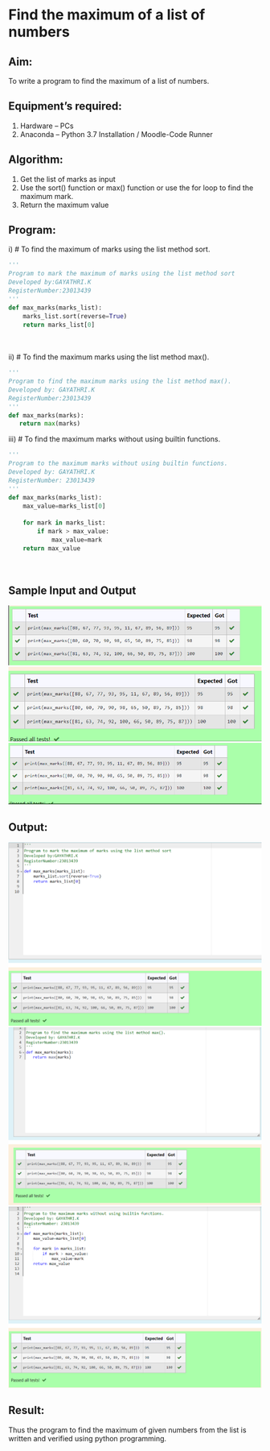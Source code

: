 # Find the maximum of a list of numbers
## Aim:
To write a program to find the maximum of a list of numbers.
## Equipment’s required:
1.	Hardware – PCs
2.	Anaconda – Python 3.7 Installation / Moodle-Code Runner
## Algorithm:
1.	Get the list of marks as input
2.	Use the sort() function or max() function or use the for loop to find the maximum mark.
3.	Return the maximum value
## Program:

i)	# To find the maximum of marks using the list method sort.
```Python
''' 
Program to mark the maximum of marks using the list method sort
Developed by:GAYATHRI.K 
RegisterNumber:23013439 
'''
def max_marks(marks_list):
    marks_list.sort(reverse=True)
    return marks_list[0]
    



```

ii)	# To find the maximum marks using the list method max().
```Python
''' 
Program to find the maximum marks using the list method max().
Developed by: GAYATHRI.K
RegisterNumber:23013439
'''
def max_marks(marks):
   return max(marks)


```

iii) # To find the maximum marks without using builtin functions.
```Python
''' 
Program to the maximum marks without using builtin functions.
Developed by: GAYATHRI.K
RegisterNumber: 23013439
'''
def max_marks(marks_list):
    max_value=marks_list[0]
    
    for mark in marks_list:
        if mark > max_value:
            max_value=mark
    return max_value
    
  


```
## Sample Input and Output
 ![Alt text](<Screenshot 2023-12-25 085520.png>)
![Alt text](<Screenshot 2023-12-25 085535.png>)
![Alt text](<Screenshot 2023-12-25 085550.png>)
## Output:
![Alt text](<Screenshot 2023-12-25 002351.png>)
![Alt text](<Screenshot 2023-12-25 002425.png>)
![Alt text](<Screenshot 2023-12-25 002444.png>)
## Result:
Thus the program to find the maximum of given numbers from the list is written and verified using python programming.
